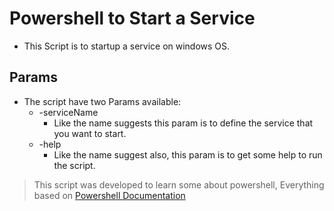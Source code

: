 # **Powershell** to Start a Service
 - This Script is to startup a service on windows OS.

## Params
  * The script have two Params available:
    - -serviceName
      - Like the name suggests this param is to define the service that you want to start.
    - -help
      - Like the name suggest also, this param is to get some help to run the script.

>This script was developed to learn some about powershell,
>Everything based on [Powershell Documentation](https://docs.microsoft.com/en-us/powershell)
